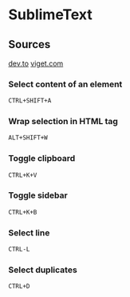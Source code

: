 # SublimeText


## Sources

[dev.to](https://dev.to/weeb/30-of-the-most-useful-sublime-text-3-shortcuts-4d0p)
[viget.com](https://www.viget.com/articles/my-overused-sublime-text-keyboard-shortcuts/#increment_and_decrement)


### Select content of an element

```bash
CTRL+SHIFT+A
```


### Wrap selection in HTML tag

```bash
ALT+SHIFT+W
```


### Toggle clipboard

```bash
CTRL+K+V
```


### Toggle sidebar

```bash
CTRL+K+B
```


### Select line

```bash
CTRL-L
```


### Select duplicates

```bash
CTRL+D
```

